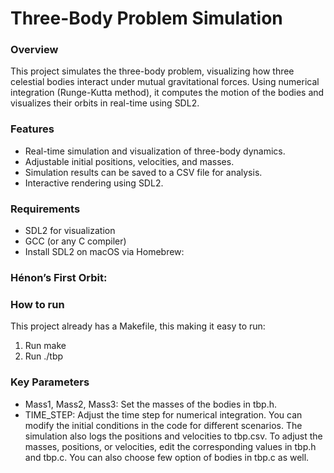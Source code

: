 # Three-Body Problem Simulation

### Overview
This project simulates the three-body problem, visualizing how three celestial bodies interact under mutual gravitational forces. Using numerical integration (Runge-Kutta method), it computes the motion of the bodies and visualizes their orbits in real-time using SDL2.

### Features
- Real-time simulation and visualization of three-body dynamics.
- Adjustable initial positions, velocities, and masses.
- Simulation results can be saved to a CSV file for analysis.
- Interactive rendering using SDL2.

### Requirements
- SDL2 for visualization
- GCC (or any C compiler)
- Install SDL2 on macOS via Homebrew:

### Hénon’s First Orbit:


### How to run
This project already has a Makefile, this making it easy to run:
1. Run make
2. Run ./tbp

### Key Parameters
- Mass1, Mass2, Mass3: Set the masses of the bodies in tbp.h.
- TIME_STEP: Adjust the time step for numerical integration.
You can modify the initial conditions in the code for different scenarios. The simulation also logs the positions and velocities to tbp.csv.
To adjust the masses, positions, or velocities, edit the corresponding values in tbp.h and tbp.c.
You can also choose few option of bodies in tbp.c as well.
